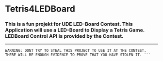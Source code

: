 # Tetris4LEDBoard #
### This  is a fun projekt for UDE LED-Board Contest. This Application will use a LED-Board to Display a Tetris Game. LEDBoard Control API is provided by the Contest. ###

***

```
WARNING: DONT TRY TO STEAL THIS PROJECT TO USE IT AT THE CONTEST. THERE WILL BE ENOUGH EVIDENCE TO PROVE THAT YOU HAVE STOLEN IT. ```
